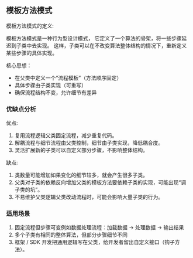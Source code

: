 ##  模板方法模式

模板方法模式的定义:

模板方法模式是一种行为型设计模式，
它定义了一个算法的骨架，将一些步骤延迟到子类中去实现。
这样，子类可以在不改变算法整体结构的情况下，重新定义某些步骤的具体实现。

核心思想：
* 在父类中定义一个“流程模板”（方法顺序固定）
* 具体步骤由子类实现（可重写）
* 确保流程结构不变，允许细节有差异

### 优缺点分析 
优点:

1. 复用流程逻辑父类固定流程，减少重复代码。
2. 解耦流程与细节流程由父类控制，细节由子类实现，降低耦合度。
3. 灵活扩展新的子类可以自定义部分步骤，不影响整体结构。

缺点:

1. 类数量可能增加如果变化的细节较多，就会产生很多子类。
2. 父类对子类的依赖反向增加父类的模板方法要依赖子类的实现，可能出现“调子类的坑”。
3. 不易维护父类逻辑父类改动流程时，可能会影响大量子类的行为。

### 适用场景
1. 固定流程但步骤可变例如数据处理流程：加载数据 → 处理数据 → 输出结果
2. 多个子类有相同的整体算法，但部分步骤细节不同
3. 框架 / SDK 开发把通用逻辑写在父类，给开发者留出自定义接口（钩子方法）。



